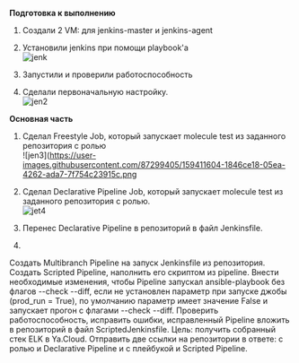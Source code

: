 **Подготовка к выполнению**    
1. Создали 2 VM: для jenkins-master и jenkins-agent    
2. Установили jenkins при помощи playbook'a   
![jenk](https://user-images.githubusercontent.com/87299405/159401043-4e4b45fd-57ff-4536-ac9d-8f6a0dd4f30a.png)    
   
3. Запустили и проверили работоспособность   
4. Сделали первоначальную настройку.   
![jen2](https://user-images.githubusercontent.com/87299405/159401923-61372b50-c44d-4787-86f0-c423dd64812b.png)    
    
**Основная часть**       
1. Сделал Freestyle Job, который запускает molecule test из заданного репозитория с ролью   
![jen3](https://user-images.githubusercontent.com/87299405/159411604-1846ce18-05ea-4262-ada7-7f754c23915c.png    
   
2. Сделал Declarative Pipeline Job, который запускает molecule test из заданного репозитория с ролью.   
![jet4](https://user-images.githubusercontent.com/87299405/159420250-09452107-2cd2-4449-b06b-54a721b200b5.png)   
   
3. Перенес Declarative Pipeline в репозиторий в файл Jenkinsfile.   
4. 
Создать Multibranch Pipeline на запуск Jenkinsfile из репозитория.
Создать Scripted Pipeline, наполнить его скриптом из pipeline.
Внести необходимые изменения, чтобы Pipeline запускал ansible-playbook без флагов --check --diff, если не установлен параметр при запуске джобы (prod_run = True), по умолчанию параметр имеет значение False и запускает прогон с флагами --check --diff.
Проверить работоспособность, исправить ошибки, исправленный Pipeline вложить в репозиторий в файл ScriptedJenkinsfile. Цель: получить собранный стек ELK в Ya.Cloud.
Отправить две ссылки на репозитории в ответе: с ролью и Declarative Pipeline и c плейбукой и Scripted Pipeline.
